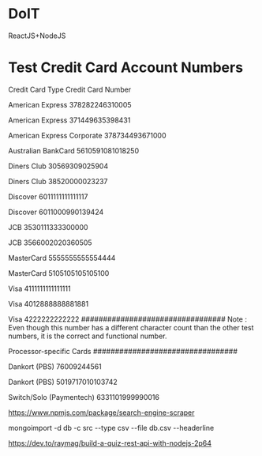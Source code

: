 # DoIT

ReactJS+NodeJS

# Test Credit Card Account Numbers

Credit Card Type    Credit Card Number

American Express    378282246310005

American Express    371449635398431

American Express Corporate  378734493671000

Australian BankCard 5610591081018250

Diners Club     30569309025904

Diners Club     38520000023237

Discover    6011111111111117

Discover    6011000990139424

JCB     3530111333300000

JCB     3566002020360505

MasterCard      5555555555554444

MasterCard      5105105105105100

Visa    4111111111111111

Visa    4012888888881881

Visa    4222222222222
#################################
Note : Even though this number has a different character count than the other test numbers, it is the correct and functional number.

Processor-specific Cards
#################################

Dankort (PBS)   76009244561

Dankort (PBS)   5019717010103742

Switch/Solo (Paymentech)    6331101999990016

https://www.npmjs.com/package/search-engine-scraper

mongoimport -d db -c src --type csv --file db.csv --headerline

https://dev.to/raymag/build-a-quiz-rest-api-with-nodejs-2p64